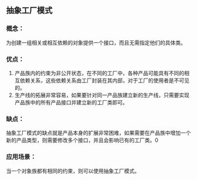 抽象工厂模式
------------------
### 概念：

为创建一组相关或相互依赖的对象提供一个接口，而且无需指定他们的具体类。

### 优点：

1. 产品族内的约束为非公开状态，在不同的工厂中，各种产品可能具有不同的相互依赖关系，这些依赖关系由工厂封装在其内部，对于工厂的使用者是不可见的。
2. 生产线的拓展非常容易，如果要针对同一产品族建立新的生产线，只需要实现产品族中的所有产品接口并建立新的工厂类即可。

### 缺点：

抽象工厂模式的缺点就是产品本身的扩展非常困难，如果需要在产品族中增加一个新的产品类型，则需要修改多个接口，并且会影响已有的工厂类。0

### 应用场景：

当一个对象族都有相同的约束，则可以使用抽象工厂模式。 